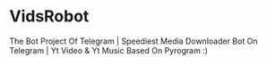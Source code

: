 # VidsRobot
The Bot Project Of Telegram | Speediest Media Downloader Bot On Telegram | Yt Video &amp; Yt Music Based On  Pyrogram  :)
